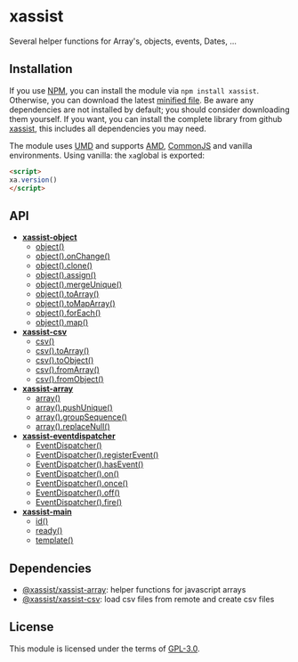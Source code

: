# xassist
Several helper functions for Array's, objects, events, Dates, ...
## Installation

If you use [NPM](https://www.npmjs.com/), you can install the module via `npm install xassist`. Otherwise, you can download the latest [minified file](https://raw.githubusercontent.com/GregBee2/xassist/master/dist/xAssist.min.js). Be aware any dependencies are not installed by default; you should consider downloading them yourself.
If you want, you can install the complete library from github [xassist](https://github.com/GregBee2/xassist), this includes all dependencies you may need.

The module uses [UMD](https://github.com/umdjs/umd) and supports [AMD](https://github.com/amdjs/amdjs-api/wiki/AMD), [CommonJS](http://wiki.commonjs.org/wiki/CommonJS) and vanilla environments. Using vanilla: the `xa`global is exported:

```html
<script>
xa.version()
</script>
```



## API
- [**xassist-object**](https://github.com/GregBee2/xassist-object)
  - [object()](https://github.com/GregBee2/xassist-object#object)
  - [object().onChange()](https://github.com/GregBee2/xassist-object#objectonchange)
  - [object().clone()](https://github.com/GregBee2/xassist-object#objectclone)
  - [object().assign()](https://github.com/GregBee2/xassist-object#objectassign)
  - [object().mergeUnique()](https://github.com/GregBee2/xassist-object#objectmergeunique)
  - [object().toArray()](https://github.com/GregBee2/xassist-object#objecttoarray)
  - [object().toMapArray()](https://github.com/GregBee2/xassist-object#objecttomaparray)
  - [object().forEach()](https://github.com/GregBee2/xassist-object#objectforeach)
  - [object().map()](https://github.com/GregBee2/xassist-object#objectmap)
- [**xassist-csv**](https://github.com/GregBee2/xassist-csv)
  - [csv()](https://github.com/GregBee2/xassist-csv#csv)
  - [csv().toArray()](https://github.com/GregBee2/xassist-csv#csvtoarray)
  - [csv().toObject()](https://github.com/GregBee2/xassist-csv#csvtoobject)
  - [csv().fromArray()](https://github.com/GregBee2/xassist-csv#csvfromarray)
  - [csv().fromObject()](https://github.com/GregBee2/xassist-csv#csvfromobject)
- [**xassist-array**](https://github.com/GregBee2/xassist-array)
  - [array()](https://github.com/GregBee2/xassist-array#array)
  - [array().pushUnique()](https://github.com/GregBee2/xassist-array#arraypushunique)
  - [array().groupSequence()](https://github.com/GregBee2/xassist-array#arraygroupsequence)
  - [array().replaceNull()](https://github.com/GregBee2/xassist-array#arrayreplacenull)
- [**xassist-eventdispatcher**](https://github.com/GregBee2/xassist-eventdispatcher)
  - [EventDispatcher()](https://github.com/GregBee2/xassist-eventdispatcher#eventdispatcher)
  - [EventDispatcher().registerEvent()](https://github.com/GregBee2/xassist-eventdispatcher#eventdispatcherregisterevent)
  - [EventDispatcher().hasEvent()](https://github.com/GregBee2/xassist-eventdispatcher#eventdispatcherhasevent)
  - [EventDispatcher().on()](https://github.com/GregBee2/xassist-eventdispatcher#eventdispatcheron)
  - [EventDispatcher().once()](https://github.com/GregBee2/xassist-eventdispatcher#eventdispatcheronce)
  - [EventDispatcher().off()](https://github.com/GregBee2/xassist-eventdispatcher#eventdispatcheroff)
  - [EventDispatcher().fire()](https://github.com/GregBee2/xassist-eventdispatcher#eventdispatcherfire)
- [**xassist-main**](https://github.com/GregBee2/xassist-main)
  - [id()](https://github.com/GregBee2/xassist-main#id)
  - [ready()](https://github.com/GregBee2/xassist-main#ready)
  - [template()](https://github.com/GregBee2/xassist-main#template)
## Dependencies
- [@xassist/xassist-array](https://github.com/GregBee2/xassist-array#readme): helper functions for javascript arrays
- [@xassist/xassist-csv](https://github.com/GregBee2/xassist-csv#readme): load csv files from remote and create csv files
## License

This module is licensed under the terms of [GPL-3.0](https://choosealicense.com/licenses/gpl-3.0).
